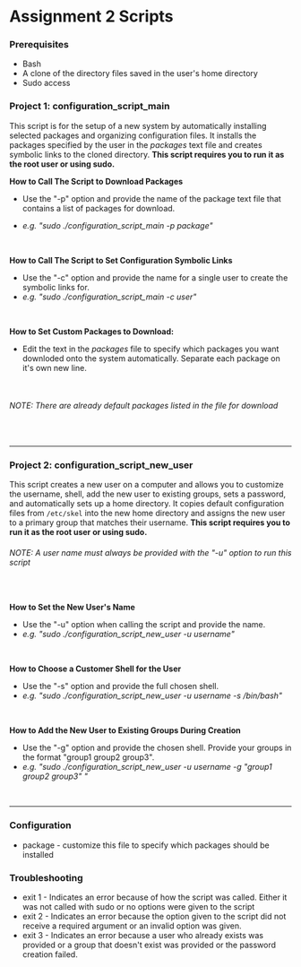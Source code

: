 # Assignment 2 Scripts

### Prerequisites
* Bash
* A clone of the directory files saved in the user's home directory
* Sudo access


### Project 1: configuration_script_main
This script is for the setup of a new system by automatically installing selected packages and organizing configuration files. It installs the packages specified by the user in the *packages* text file and creates symbolic links to the cloned directory. **This script requires you to run it as the root user or using sudo.**
<br>

**How to Call The Script to Download Packages** <br>
- Use the "-p" option and provide the name of the package text file that contains a list of packages for download.
* *e.g. "sudo ./configuration_script_main -p package"*
<br>

**How to Call The Script to Set Configuration Symbolic Links** <br>
* Use the "-c" option and provide the name for a single user to create the symbolic links for.
* *e.g. "sudo ./configuration_script_main -c user"*
<br>

**How to Set Custom Packages to Download:**
* Edit the text in the *packages* file to specify which packages you want downloded onto the system automatically. Separate each package on it's own new line.
<br>

###### NOTE: There are already default packages listed in the file for download
<br>

---

### Project 2: configuration_script_new_user
This script creates a new user on a computer and allows you to customize the username, shell, add the new user to existing groups, sets a password, and automatically sets up a home directory. It copies default configuration files from `/etc/skel` into the new home directory and assigns the new user to a primary group that matches their username. **This script requires you to run it as the root user or using sudo.**

###### NOTE: A user name must always be provided with the "-u" option to run this script
<br>

**How to Set the New User's Name** <br>
* Use the "-u" option when calling the script and provide the name.
* *e.g. "sudo ./configuration_script_new_user -u username"*
<br>

**How to Choose a Customer Shell for the User** <br>
* Use the "-s" option and provide the full chosen shell.
* *e.g. "sudo ./configuration_script_new_user -u username -s /bin/bash"* 
<br>

**How to Add the New User to Existing Groups During Creation** <br>
* Use the "-g" option and provide the chosen shell. Provide your groups in the format "group1 group2 group3".
* *e.g. "sudo ./configuration_script_new_user -u username -g "group1 group2 group3" "*
<br>

---

### Configuration
* package - customize this file to specify which packages should be installed

### Troubleshooting
* exit 1 - Indicates an error because of how the script was called. Either it was not called with sudo or no options were given to the script
* exit 2 - Indicates an error because the option given to the script did not receive a required argument or an invalid option was given.
* exit 3 - Indicates an error because a user who already exists was provided or a group that doesn't exist was provided or the password creation failed.